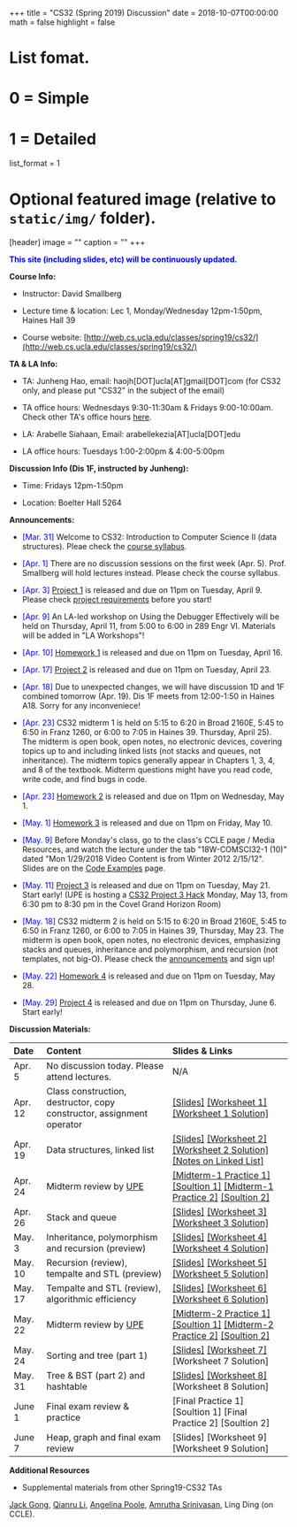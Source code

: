 +++
title = "CS32 (Spring 2019) Discussion"
date = 2018-10-07T00:00:00
math = false
highlight = false

# List fomat.
#   0 = Simple
#   1 = Detailed
list_format = 1

# Optional featured image (relative to `static/img/` folder).
[header]
image = ""
caption = ""
+++

<span style="color:blue"> **This site (including slides, etc) will be continuously updated.** </span>

**Course Info:**

* Instructor: David Smallberg

* Lecture time & location: Lec 1, Monday/Wednesday 12pm-1:50pm, Haines Hall 39

* Course website: [http://web.cs.ucla.edu/classes/spring19/cs32/](http://web.cs.ucla.edu/classes/spring19/cs32/)

**TA & LA Info:**

* TA: Junheng Hao, email: haojh[DOT]ucla[AT]gmail[DOT]com (for CS32 only, and please put "CS32" in the subject of the email)

* TA office hours: Wednesdays 9:30-11:30am & Fridays 9:00-10:00am. Check other TA's office hours [here](http://web.cs.ucla.edu/classes/spring19/cs32/officehours.html).

* LA: Arabelle Siahaan, Email: arabellekezia[AT]ucla[DOT]edu

* LA office hours: Tuesdays 1:00-2:00pm & 4:00-5:00pm

**Discussion Info (Dis 1F, instructed by Junheng):**

* Time: Fridays 12pm-1:50pm

* Location: Boelter Hall 5264

**Announcements:**

* <span style="color:blue">\[Mar. 31\]</span> Welcome to CS32: Introduction to Computer Science II (data structures). Pleae check the [course syllabus](http://web.cs.ucla.edu/classes/spring19/cs32/syllabus.html).

* <span style="color:blue">\[Apr. 1\]</span> There are no discussion sessions on the first week (Apr. 5). Prof. Smallberg will hold lectures instead. Please check the course syllabus. 

* <span style="color:blue">\[Apr. 3\]</span> [Project 1](http://web.cs.ucla.edu/classes/spring19/cs32/Projects/1/spec.html) is released and due on 11pm on Tuesday, April 9. Please check [project requirements](http://web.cs.ucla.edu/classes/spring19/cs32/requirements.html) before you start!

* <span style="color:blue">\[Apr. 9\]</span> An LA-led workshop on Using the Debugger Effectively will be held on Thursday, April 11, from 5:00 to 6:00 in 289 Engr VI. Materials will be added in "LA Workshops"!

* <span style="color:blue">\[Apr. 10\]</span> [Homework 1](http://web.cs.ucla.edu/classes/spring19/cs32/Homeworks/1/spec.html) is released and due on 11pm on Tuesday, April 16. 

* <span style="color:blue">\[Apr. 17\]</span> [Project 2](http://web.cs.ucla.edu/classes/spring19/cs32/Projects/2/spec.html) is released and due on 11pm on Tuesday, April 23.

* <span style="color:blue">\[Apr. 18\]</span> Due to unexpected changes, we will have discussion 1D and 1F combined tomorrow (Apr. 19). Dis 1F meets from 12:00-1:50 in Haines A18. Sorry for any inconveniece!

* <span style="color:blue">\[Apr. 23\]</span>  CS32 midterm 1 is held on 5:15 to 6:20 in Broad 2160E, 5:45 to 6:50 in Franz 1260, or 6:00 to 7:05 in Haines 39. Thursday, April 25). The midterm is open book, open notes, no electronic devices, covering topics up to and including linked lists (not stacks and queues, not inheritance). The midterm topics generally appear in Chapters 1, 3, 4, and 8 of the textbook. Midterm questions might have you read code, write code, and find bugs in code.

* <span style="color:blue">\[Apr. 23\]</span> [Homework 2](http://web.cs.ucla.edu/classes/spring19/cs32/Homeworks/2/spec.html) is released and due on 11pm on Wednesday, May 1.

* <span style="color:blue">\[May. 1\]</span> [Homework 3](http://web.cs.ucla.edu/classes/spring19/cs32/Homeworks/3/spec.html) is released and due on 11pm on Friday, May 10.

* <span style="color:blue">\[May. 9\]</span> Before Monday's class, go to the class's CCLE page / Media Resources, and watch the lecture under the tab "18W-COMSCI32-1 (10)" dated "Mon 1/29/2018 Video Content is from Winter 2012 2/15/12". Slides are on the [Code Examples](http://web.cs.ucla.edu/classes/spring19/cs32/Codeexamples/index.html) page.

* <span style="color:blue">\[May. 11\]</span> [Project 3](http://web.cs.ucla.edu/classes/spring19/cs32/Projects/3/spec.html) is released and due on 11pm on Tuesday, May 21. Start early! (UPE is hosting a [CS32 Project 3 Hack](https://www.facebook.com/events/314588625900724/) Monday, May 13, from 6:30 pm to 8:30 pm in the Covel Grand Horizon Room)

* <span style="color:blue">\[May. 18\]</span> CS32 midterm 2 is held on 5:15 to 6:20 in Broad 2160E, 5:45 to 6:50 in Franz 1260, or 6:00 to 7:05 in Haines 39, Thursday, May 23. The midterm is open book, open notes, no electronic devices, emphasizing stacks and queues, inheritance and polymorphism, and recursion (not templates, not big-O). Please check the [announcements](http://web.cs.ucla.edu/classes/spring19/cs32/announcements.html) and sign up!

* <span style="color:blue">\[May. 22\]</span> [Homework 4](http://web.cs.ucla.edu/classes/spring19/cs32/Homeworks/4/spec.html) is released and due on 11pm on Tuesday, May 28.

* <span style="color:blue">\[May. 29\]</span> [Project 4](http://web.cs.ucla.edu/classes/spring19/cs32/Projects/4/spec.html) is released and due on 11pm on Thursday, June 6. Start early!

**Discussion Materials:**

|  Date  |                        Content                      |          Slides & Links            |
|:-------|:----------------------------------------------------|:-----------------------------------|
| Apr. 5 |   No discussion today. Please attend lectures.  |  N/A |
| Apr. 12|   Class construction, destructor, copy constructor, assignment operator  |  [\[Slides\]](https://www.haojunheng.com/files/cs32-s19/CS32S19_dis_week02.pdf) [\[Worksheet 1\]](https://www.haojunheng.com/files/cs32-s19/WS1.pdf) [\[Worksheet 1 Solution\]](https://www.haojunheng.com/files/cs32-s19/WS1-Sol.pdf) |
| Apr. 19|   Data structures, linked list | [\[Slides\]](https://www.haojunheng.com/files/cs32-s19/CS32S19_dis_week03.pdf) [\[Worksheet 2\]](https://www.haojunheng.com/files/cs32-s19/WS2.pdf) [\[Worksheet 2 Solution\]](https://www.haojunheng.com/files/cs32-s19/WS2-Sol.pdf) [\[Notes on Linked List\]](http://web.cs.ucla.edu/classes/spring19/cs32/Codeexamples/SupplementLinkedLists.pdf)|
| Apr. 24| Midterm review by [UPE](https://www.facebook.com/events/1292788257545646/) | [\[Midterm-1 Practice 1\]](http://web.cs.ucla.edu/classes/spring19/cs32/Sampleproblems/ChangMidterm1Practice.pdf) [\[Soultion 1\]](http://web.cs.ucla.edu/classes/spring19/cs32/Sampleproblems/ChangMidterm1PracticeSolution.pdf) [\[Midterm-1 Practice 2\]](http://web.cs.ucla.edu/classes/spring19/cs32/Sampleproblems/ChoiMidterm1Practice.pdf) [\[Soultion 2\]](http://web.cs.ucla.edu/classes/spring19/cs32/Sampleproblems/ChoiMidterm1PracticeSolution.pdf)|
| Apr. 26| Stack and queue | [\[Slides\]](https://www.haojunheng.com/files/cs32-s19/CS32S19_dis_week04.pdf) [\[Worksheet 3\]](https://www.haojunheng.com/files/cs32-s19/WS3.pdf) [\[Worksheet 3 Solution\]](https://www.haojunheng.com/files/cs32-s19/WS3-Sol.pdf) |
| May. 3 | Inheritance, polymorphism and recursion (preview) | [\[Slides\]](https://www.haojunheng.com/files/cs32-s19/CS32S19_dis_week05.pdf) [\[Worksheet 4\]](https://www.haojunheng.com/files/cs32-s19/WS4.pdf) [\[Worksheet 4 Solution\]](https://www.haojunheng.com/files/cs32-s19/WS4-Sol.pdf)|
| May. 10 | Recursion (review), tempalte and STL (preview) | [\[Slides\]](https://www.haojunheng.com/files/cs32-s19/CS32S19_dis_week06.pdf) [\[Worksheet 5\]](https://www.haojunheng.com/files/cs32-s19/WS5.pdf)  [\[Worksheet 5 Solution\]](https://www.haojunheng.com/files/cs32-s19/WS5-Sol.pdf) |
| May. 17 | Tempalte and STL (review), algorithmic efficiency | [\[Slides\]](https://www.haojunheng.com/files/cs32-s19/CS32S19_dis_week07.pdf) [\[Worksheet 6\]](https://www.haojunheng.com/files/cs32-s19/WS6.pdf) [\[Worksheet 6 Solution\]](https://www.haojunheng.com/files/cs32-s19/WS6-Sol.pdf) |
| May. 22 | Midterm review by [UPE](https://www.facebook.com/events/271644407056150/) | [\[Midterm-2 Practice 1\]](http://web.cs.ucla.edu/classes/spring19/cs32/Sampleproblems/ChangMidterm2Practice.pdf) [\[Soultion 1\]](http://web.cs.ucla.edu/classes/spring19/cs32/Sampleproblems/ChangMidterm2PracticeSolution.pdf) [\[Midterm-2 Practice 2\]](http://web.cs.ucla.edu/classes/spring19/cs32/Sampleproblems/ChoiMidterm2Practice.pdf) [\[Soultion 2\]](http://web.cs.ucla.edu/classes/spring19/cs32/Sampleproblems/ChoiMidterm2PracticeSolution.pdf) |
| May. 24 | Sorting and tree (part 1)| [\[Slides\]](https://www.haojunheng.com/files/cs32-s19/CS32S19_dis_week08.pdf) [\[Worksheet 7\]](https://www.haojunheng.com/files/cs32-s19/WS7.pdf) \[Worksheet 7 Solution\] |
| May. 31 | Tree & BST (part 2) and hashtable | [\[Slides\]](https://www.haojunheng.com/files/cs32-s19/CS32S19_dis_week09.pdf) [\[Worksheet 8\]](https://www.haojunheng.com/files/cs32-s19/WS8.pdf) \[Worksheet 8 Solution\]|
| June 1 | Final exam review & practice | \[Final Practice 1\] \[Soultion 1\] \[Final Practice 2\] \[Soultion 2\]|
| June 7 | Heap, graph and final exam review |  \[Slides\] \[Worksheet 9\] \[Worksheet 9 Solution\] | 
 

**Additional Resources**

* Supplemental materials from other Spring19-CS32 TAs

[Jack Gong](https://drive.google.com/drive/folders/1go-0dpkObg4redjC-D6SbbqQgee_gU02), [Qianru Li](https://drive.google.com/drive/folders/1x_u9cWO7vhzQXs4oLAzwMjocDXUC11LB), [Angelina Poole](https://sites.google.com/g.ucla.edu/angelinapoole/cs-32-discussion-1j-spring-2019), [Amrutha Srinivasan](https://drive.google.com/open?id=11s9VK-NEQE7hMmDRzh-oBcipIralnEeb), Ling Ding (on CCLE).


